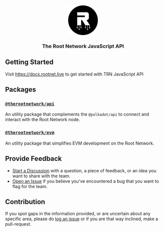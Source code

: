 <p align="center">
    <img src="./.github/logo.png" height="96">
    <h3 align="center">The Root Network JavaScript API</h3>
</p>

## Getting Started

Visit https://docs.rootnet.live to get started with TRN JavaScript API

## Packages

### [`@therootnetwork/api`](./packages/api)

An utility package that complements the `@polkadot/api` to connect and interact with the Root Network node.

### [`@therootnetwork/evm`](./packages/evm)

An utility package that simplifies EVM development on the Root Network.

## Provide Feedback

- [Start a Discussion](https://github.com/futureversecom/trn-js-api/discussions) with a question, a piece of feedback, or an idea you want to share with the team.
- [Open an Issue](https://github.com/futureversecom/trn-js-api/issues) if you believe you've encountered a bug that you want to flag for the team.

## Contribution

If you spot gaps in the information provided, or are uncertain about any specific area, please do [log an issue](https://github.com/futureversecom/trn-js-api/issues) or if you are that way inclined, make a pull-request.
